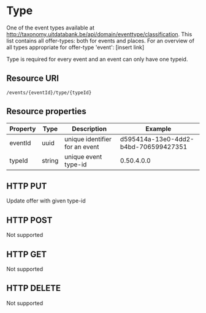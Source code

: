 ---
---

# Type

One of the event types available at http://taxonomy.uitdatabank.be/api/domain/eventtype/classification. This list contains all offer-types: both for events and places. For an overview of all types appropriate for offer-type 'event': [insert link]

Type is required for every event and an event can only have one typeid.

## Resource URI

```
/events/{eventId}/type/{typeId}
```

## Resource properties

| Property	| Type | Description | Example |
|--|--|--|--|
| eventId	| uuid | unique identifier for an event | d595414a-13e0-4dd2-b4bd-706599427351 |
| typeId	| string | unique event type-id | 0.50.4.0.0 |

## HTTP PUT

Update offer with given type-id

## HTTP POST

Not supported

## HTTP GET

Not supported

## HTTP DELETE

Not supported